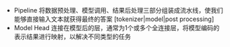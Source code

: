 - Pipeline
将数据预处理、模型调用、结果后处理三部分组装成流水线，使我们能够直接输入文本就获得最终的答案 
[tokenizer|model|post processing]
- Model Head
连接在模型后的层，通常为1个或多个全连接层，将模型编码的表示结果进行映射，以解决不同类型的任务

